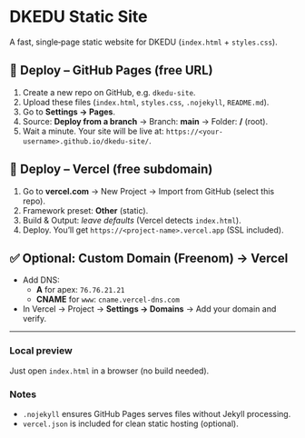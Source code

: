 # DKEDU Static Site

A fast, single‑page static website for DKEDU (`index.html` + `styles.css`).

## 🚀 Deploy – GitHub Pages (free URL)
1. Create a new repo on GitHub, e.g. `dkedu-site`.
2. Upload these files (`index.html`, `styles.css`, `.nojekyll`, `README.md`).
3. Go to **Settings → Pages**.
4. Source: **Deploy from a branch** → Branch: **main** → Folder: **/** (root).
5. Wait a minute. Your site will be live at: `https://<your-username>.github.io/dkedu-site/`.

## 🚀 Deploy – Vercel (free subdomain)
1. Go to **vercel.com** → New Project → Import from GitHub (select this repo).
2. Framework preset: **Other** (static).
3. Build & Output: *leave defaults* (Vercel detects `index.html`).
4. Deploy. You’ll get `https://<project-name>.vercel.app` (SSL included).

## ✅ Optional: Custom Domain (Freenom) → Vercel
- Add DNS:
  - **A** for apex: `76.76.21.21`
  - **CNAME** for `www`: `cname.vercel-dns.com`
- In Vercel → Project → **Settings → Domains** → Add your domain and verify.

---

### Local preview
Just open `index.html` in a browser (no build needed).

### Notes
- `.nojekyll` ensures GitHub Pages serves files without Jekyll processing.
- `vercel.json` is included for clean static hosting (optional).
